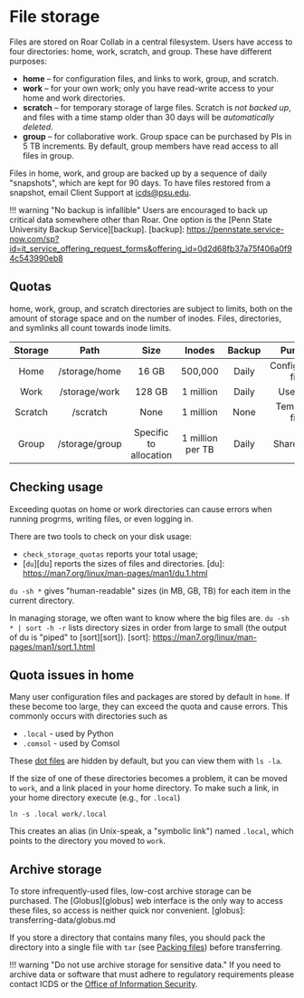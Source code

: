 # File storage

Files are stored on Roar Collab in a central filesystem.
Users have access to four directories:  home, work, scratch, and group.
These have different purposes:

- **home** – for configuration files, and links to work, group, and scratch.
- **work** – for your own work; 
only you have read-write access to your home and work directories.
- **scratch**  – for temporary storage of large files.  Scratch is *not backed up*, 
and files with a time stamp older than 30 days will be *automatically deleted*.
- **group** – for collaborative work. 
Group space can be purchased by PIs in 5 TB increments. 
By default, group members have read access to all files in group. 

Files in home, work, and group are backed up by a sequence of daily "snapshots", 
which are kept for 90 days. 
To have files restored from a snapshot, email Client Support at <icds@psu.edu>. 

!!! warning "No backup is infallible"
     Users are encouraged to back up critical data somewhere other than Roar.
     One option is the [Penn State University Backup Service][backup].
[backup]: https://pennstate.service-now.com/sp?id=it_service_offering_request_forms&offering_id=0d2d68fb37a75f406a0f94c543990eb8


## Quotas

home, work, group, and scratch directories are subject to limits,
both on the amount of storage space and on the number of inodes. 
Files, directories, and symlinks all count towards inode limits.

| Storage | Path | Size | Inodes | Backup | Purpose |
| :----: | :----: | :----: | :----: | :----: | :----: |
| Home | /storage/home | 16 GB | 500,000 | Daily  | Configuration files |
| Work | /storage/work | 128 GB | 1 million | Daily  | User data |
| Scratch | /scratch | None | 1 million | None | Temporary files |
| Group | /storage/group | Specific to<br>allocation | 1 million<br>per TB | Daily | Shared data |

## Checking usage

Exceeding quotas on home or work directories can cause errors 
when running progrms, writing files, or even logging in.

There are two tools to check on your disk usage:

- `check_storage_quotas` reports your total usage;
- [`du`][du] reports the sizes of files and directories.
[du]: https://man7.org/linux/man-pages/man1/du.1.html

`du -sh *` gives "human-readable" sizes (in MB, GB, TB) 
for each item in the current directory.

In managing storage, we often want to know where the big files are.
``
du -sh * | sort -h -r
``
lists directory sizes in order from large to small
(the output of du is "piped" to [sort][sort]).
[sort]: https://man7.org/linux/man-pages/man1/sort.1.html

## Quota issues in home

Many user configuration files and packages are stored by default in `home`.
If these become too large, they can exceed the quota and cause errors. 
This commonly occurs with directories such as

 - `.local` - used by Python
 - `.comsol` - used by Comsol

These [dot files](https://missing.csail.mit.edu/2019/dotfiles/) are hidden by default, 
but you can view them with `ls -la`.

If the size of one of these directories becomes a problem, 
it can be moved to `work`, and a link placed in your home directory.
To make such a link, in your home directory execute (e.g., for `.local`)
```
ln -s .local work/.local
```
This creates an alias (in Unix-speak, a "symbolic link") named `.local`,
which points to the directory you moved to `work`.

## Archive storage

To store infrequently-used files, low-cost archive storage can be purchased. 
The [Globus][globus] web interface is the only way to access these files, 
so access is neither quick nor convenient.
[globus]: transferring-data/globus.md

If you store a directory that contains many files, 
you should pack the directory into a single file with `tar`
(see [Packing files](managing-files.md#packing-files))
before transferring.

!!! warning "Do not use archive storage for sensitive data."
     If you need to archive data or software that must adhere to regulatory requirements
     please contact ICDS or the [Office of Information Security](https://security.psu.edu).


